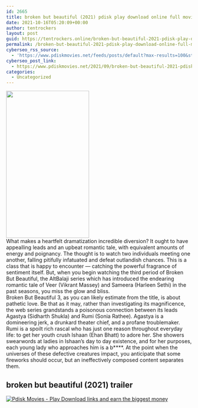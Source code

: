 ```yaml
---
id: 2665
title: broken but beautiful (2021) pdisk play download online full movie
date: 2021-10-16T05:20:09+00:00
author: tentrockers
layout: post
guid: https://tentrockers.online/broken-but-beautiful-2021-pdisk-play-download-online-full-movie/
permalink: /broken-but-beautiful-2021-pdisk-play-download-online-full-movie/
cyberseo_rss_source:
  - 'https://www.pdiskmovies.net/feeds/posts/default?max-results=100&start-index=301'
cyberseo_post_link:
  - https://www.pdiskmovies.net/2021/09/broken-but-beautiful-2021-pdisk-play.html
categories:
  - Uncategorized
---
```

<div class="separator">
  <a href="https://1.bp.blogspot.com/-wRTW8MUB858/YUcqQOKQbzI/AAAAAAAAABU/oGfgqVfuXaQtbIy14mMs1AWQPl8mIvVCQCNcBGAsYHQ/s1778/broken%2Bbut%2Bbeautiful%2B%25282021%2529%2Bpdisk%2Bplay%2Bdownload%2Bonline%2Bfull%2Bmovie.jpg"><img loading="lazy" border="0" data-original-height="1778" data-original-width="1000" height="400" src="https://1.bp.blogspot.com/-wRTW8MUB858/YUcqQOKQbzI/AAAAAAAAABU/oGfgqVfuXaQtbIy14mMs1AWQPl8mIvVCQCNcBGAsYHQ/w225-h400/broken%2Bbut%2Bbeautiful%2B%25282021%2529%2Bpdisk%2Bplay%2Bdownload%2Bonline%2Bfull%2Bmovie.jpg" width="225" /></a>
</div>



<div>
  <div>
    <span>What makes a heartfelt dramatization incredible diversion? It ought to have appealling leads and an upbeat romantic tale, with equivalent amounts of energy and poignancy. The thought is to watch two individuals meeting one another, falling pitifully infatuated and defeat outlandish chances. This is a class that is happy to encounter — catching the powerful fragrance of sentiment itself. But, when you begin watching the third period of Broken But Beautiful, the AltBalaji series which has introduced the endearing romantic tale of Veer (Vikrant Massey) and Sameera (Harleen Sethi) in the past seasons, you miss the glow and bliss.&nbsp;</span>
  </div>
  
  <div>
    <span>Broken But Beautiful 3, as you can likely estimate from the title, is about pathetic love. Be that as it may, rather than investigating its magnificence, the web series grandstands a poisonous connection between its leads Agastya (Sidharth Shukla) and Rumi (Sonia Rathee). Agastya is a domineering jerk, a drunkard theater chief, and a profane troublemaker. Rumi is a spoilt rich rascal who has just one reason throughout everyday life: to get her youth crush Ishaan (Ehan Bhatt) to adore her. She showers swearwords at ladies in Ishaan&#8217;s day to day existence, and for her purposes, each young lady who approaches him is a b****. At the point when the universes of these defective creatures impact, you anticipate that some fireworks should occur, but an ineffectively composed content separates them.</span>
  </div>
</div>

## <span>broken but beautiful (2021) trailer</span>

[![](https://1.bp.blogspot.com/-a93bp85aB6g/YUXjACCiX3I/AAAAAAAAbQE/GHmPI7h0af0tqn6tYzd0cdrDv9Hu9LUSACLcBGAsYHQ/s16000/Play_it_New-removebg-preview.png "Pdisk Movies - Play Download links and earn the biggest money")](https://kofilink.com/1/bnYybGQxMDAwOWNz?dn=1)